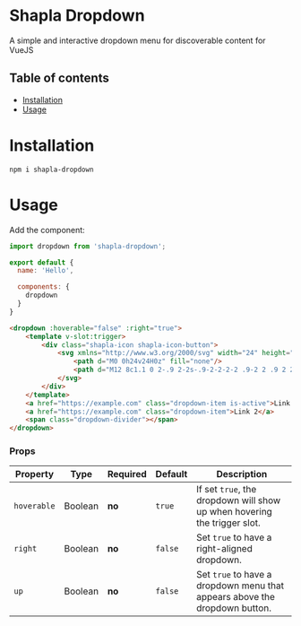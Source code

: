 # Shapla Dropdown
A simple and interactive dropdown menu for discoverable content for VueJS

## Table of contents

- [Installation](#installation)
- [Usage](#usage)

# Installation

```
npm i shapla-dropdown
```

# Usage
Add the component:

```js
import dropdown from 'shapla-dropdown';

export default {
  name: 'Hello',

  components: {
    dropdown
  }
}

```

```html
<dropdown :hoverable="false" :right="true">
    <template v-slot:trigger>
        <div class="shapla-icon shapla-icon-button">
            <svg xmlns="http://www.w3.org/2000/svg" width="24" height="24" viewBox="0 0 24 24">
                <path d="M0 0h24v24H0z" fill="none"/>
                <path d="M12 8c1.1 0 2-.9 2-2s-.9-2-2-2-2 .9-2 2 .9 2 2 2zm0 2c-1.1 0-2 .9-2 2s.9 2 2 2 2-.9 2-2-.9-2-2-2zm0 6c-1.1 0-2 .9-2 2s.9 2 2 2 2-.9 2-2-.9-2-2-2z" fill="currentColor"/>
            </svg>
        </div>
    </template>
    <a href="https://example.com" class="dropdown-item is-active">Link 1</a>
    <a href="https://example.com" class="dropdown-item">Link 2</a>
    <span class="dropdown-divider"></span>
</dropdown>
```

### Props
| Property      | Type      | Required  | Default   | Description                                                                   |
|---------------|-----------|-----------|-----------|-------------------------------------------------------------------------------|
| `hoverable`   | Boolean   | **no**    | `true`    | If set `true`, the dropdown will show up when hovering the trigger slot.      |
| `right`       | Boolean   | **no**    | `false`   | Set `true` to have a right-aligned dropdown.                                  |
| `up`          | Boolean   | **no**    | `false`   | Set `true` to have a dropdown menu that appears above the dropdown button.    |
